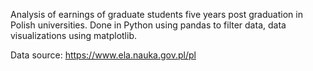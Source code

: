 Analysis of earnings of graduate students five years post graduation in Polish universities.
Done in Python using pandas to filter data, data visualizations using matplotlib.

Data source: https://www.ela.nauka.gov.pl/pl

